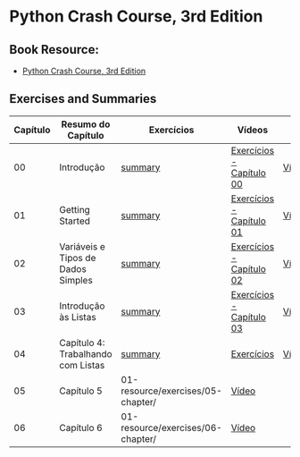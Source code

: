 # Python Crash Course, 3rd Edition

## Book Resource:

- [Python Crash Course, 3rd Edition](https://www.amazon.com.br/Python-Crash-Course-Eric-Matthes/dp/1718502702)


## Exercises and Summaries

| Capítulo  |  Resumo do Capítulo  |  Exercícios  |  Vídeos  |   |
|---|---|---|---|---|
| 00 | Introdução | [summary](https://github.com/glaucia86/python-studies/blob/main/01-resource/exercises/00-introduction/summary.md)| [Exercícios - Capítulo 00]() | [Vídeo](https://youtube.com/live/ueT2buY1Koo) |
| 01 | Getting Started | [summary](https://github.com/glaucia86/python-studies/blob/main/01-resource/exercises/01-chapter/summary.md)| [Exercícios - Capítulo 01](https://github.com/glaucia86/python-studies/tree/main/01-resource/exercises/01-chapter/01-sample) | [Vídeo](https://youtube.com/live/ueT2buY1Koo) |
| 02 | Variáveis e Tipos de Dados Simples | [summary](https://github.com/glaucia86/python-studies/blob/main/01-resource/exercises/02-chapter/summary.md) | [Exercícios - Capítulo 02](https://github.com/glaucia86/python-studies/tree/main/01-resource/exercises/02-chapter/02-sample) | [Vídeo](https://youtube.com/live/ueT2buY1Koo) |
| 03 | Introdução às Listas | [summary](https://github.com/glaucia86/python-studies/blob/main/01-resource/exercises/03-chapter/summary.md) | [Exercícios - Capítulo 03](https://github.com/glaucia86/python-studies/tree/main/01-resource/exercises/03-chapter/03-sample) | [Vídeo](https://youtube.com/live/ueT2buY1Koo) |
| 04 | Capítulo 4: Trabalhando com Listas | [summary](https://github.com/glaucia86/python-studies/blob/main/01-resource/exercises/04-chapter/summary.md) | [Exercícios]() |  [Vídeo]() |
| 05 | Capítulo 5 | 01-resource/exercises/05-chapter/ | [Vídeo]() |   |
| 06 | Capítulo 6 | 01-resource/exercises/06-chapter/ | [Vídeo]() |   |
